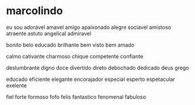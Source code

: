 # marcolindo
eu sou
adorável
amavel
amigo
apaixonado 
alegre
sociavel
amistoso
atraente
astuto
angelical
admiravel

bonito
belo
educado
brilhante
bem visto
bem amado

calmo
cativante
charmoso
chique
competente
confiante

deslumbrante 
digno
doce
divertido
direto
debochado
dedicado
deus grego

educado
eficiente 
elegante 
encorajador 
especial 
esperto
espetacular
exelente 

fiel 
forte
formoso 
fofo
felis 
fantastico
fenomenal 
fabuloso 
